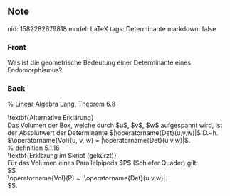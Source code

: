 ## Note
nid: 1582282679818
model: LaTeX
tags: Determinante
markdown: false

### Front
Was ist die geometrische Bedeutung einer Determinante eines Endomorphismus?

### Back
% Linear Algebra Lang, Theorem 6.8
<div>
  \textbf{Alternative Erklärung}
</div>
<div>
  Das Volumen der Box, welche durch $u$, $v$, $w$ aufgespannt wird,
  ist der Absolutwert der Determinante
  $|\operatorname{<span>Det</span><span>}(u,v,w)|$ D.~h.
  $</span><span>\operatorname{Vol</span><span>}</span><span>(u, v,
  w) =
  |</span><span>\operatorname{</span><span>Det</span><span>}</span><span>(u,v,w)|$.</span>
</div>
<div>
  <span>% definition 5.1.16</span>
</div>
<div>
  <span>\textbf{Erklärung im Skript (gekürzt)}</span>
</div>
<div>
  <span>Für das Volumen eines Parallelpipeds $P$ (Schiefer Quader)
  gilt:</span>
</div>
<div>
  <span>$$</span>
</div>
<div>
  <span>\operatorname{Vol</span><span>}</span><span>(P) =
  |</span><span>\operatorname{</span><span>Det</span><span>}</span><span>(u,v,w)|.</span>
</div>
<div>
  <span>$$.</span>
</div>
